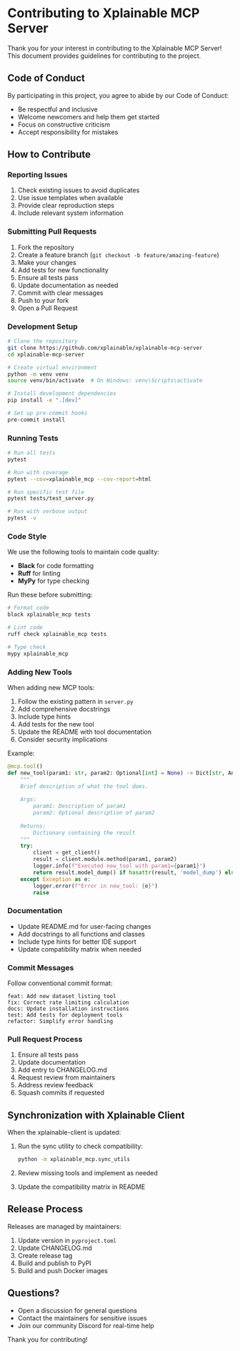 # Contributing to Xplainable MCP Server

Thank you for your interest in contributing to the Xplainable MCP Server! This document provides guidelines for contributing to the project.

## Code of Conduct

By participating in this project, you agree to abide by our Code of Conduct:

- Be respectful and inclusive
- Welcome newcomers and help them get started
- Focus on constructive criticism
- Accept responsibility for mistakes

## How to Contribute

### Reporting Issues

1. Check existing issues to avoid duplicates
2. Use issue templates when available
3. Provide clear reproduction steps
4. Include relevant system information

### Submitting Pull Requests

1. Fork the repository
2. Create a feature branch (`git checkout -b feature/amazing-feature`)
3. Make your changes
4. Add tests for new functionality
5. Ensure all tests pass
6. Update documentation as needed
7. Commit with clear messages
8. Push to your fork
9. Open a Pull Request

### Development Setup

```bash
# Clone the repository
git clone https://github.com/xplainable/xplainable-mcp-server
cd xplainable-mcp-server

# Create virtual environment
python -m venv venv
source venv/bin/activate  # On Windows: venv\Scripts\activate

# Install development dependencies
pip install -e ".[dev]"

# Set up pre-commit hooks
pre-commit install
```

### Running Tests

```bash
# Run all tests
pytest

# Run with coverage
pytest --cov=xplainable_mcp --cov-report=html

# Run specific test file
pytest tests/test_server.py

# Run with verbose output
pytest -v
```

### Code Style

We use the following tools to maintain code quality:

- **Black** for code formatting
- **Ruff** for linting
- **MyPy** for type checking

Run these before submitting:

```bash
# Format code
black xplainable_mcp tests

# Lint code
ruff check xplainable_mcp tests

# Type check
mypy xplainable_mcp
```

### Adding New Tools

When adding new MCP tools:

1. Follow the existing pattern in `server.py`
2. Add comprehensive docstrings
3. Include type hints
4. Add tests for the new tool
5. Update the README with tool documentation
6. Consider security implications

Example:

```python
@mcp.tool()
def new_tool(param1: str, param2: Optional[int] = None) -> Dict[str, Any]:
    """
    Brief description of what the tool does.
    
    Args:
        param1: Description of param1
        param2: Optional description of param2
        
    Returns:
        Dictionary containing the result
    """
    try:
        client = get_client()
        result = client.module.method(param1, param2)
        logger.info(f"Executed new_tool with param1={param1}")
        return result.model_dump() if hasattr(result, 'model_dump') else result
    except Exception as e:
        logger.error(f"Error in new_tool: {e}")
        raise
```

### Documentation

- Update README.md for user-facing changes
- Add docstrings to all functions and classes
- Include type hints for better IDE support
- Update compatibility matrix when needed

### Commit Messages

Follow conventional commit format:

```
feat: Add new dataset listing tool
fix: Correct rate limiting calculation
docs: Update installation instructions
test: Add tests for deployment tools
refactor: Simplify error handling
```

### Pull Request Process

1. Ensure all tests pass
2. Update documentation
3. Add entry to CHANGELOG.md
4. Request review from maintainers
5. Address review feedback
6. Squash commits if requested

## Synchronization with Xplainable Client

When the xplainable-client is updated:

1. Run the sync utility to check compatibility:
   ```bash
   python -m xplainable_mcp.sync_utils
   ```

2. Review missing tools and implement as needed

3. Update the compatibility matrix in README

## Release Process

Releases are managed by maintainers:

1. Update version in `pyproject.toml`
2. Update CHANGELOG.md
3. Create release tag
4. Build and publish to PyPI
5. Build and push Docker images

## Questions?

- Open a discussion for general questions
- Contact the maintainers for sensitive issues
- Join our community Discord for real-time help

Thank you for contributing!